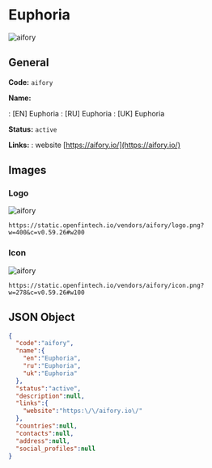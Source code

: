 
# Euphoria 
![aifory](https://static.openfintech.io/vendors/aifory/logo.png?w=400&c=v0.59.26#w200)  

## General 
 
**Code:** `aifory` 
 
**Name:** 
 
:	[EN] Euphoria 
:	[RU] Euphoria 
:	[UK] Euphoria 
 
**Status:** `active` 
 
**Links:** 
: website [https://aifory.io/](https://aifory.io/) 
 

## Images 

### Logo 
 
![aifory](https://static.openfintech.io/vendors/aifory/logo.png?w=400&c=v0.59.26#w200)  

```
https://static.openfintech.io/vendors/aifory/logo.png?w=400&c=v0.59.26#w200
```  

### Icon 
 
![aifory](https://static.openfintech.io/vendors/aifory/icon.png?w=278&c=v0.59.26#w100)  

```
https://static.openfintech.io/vendors/aifory/icon.png?w=278&c=v0.59.26#w100
```  

## JSON Object 

```json
{
  "code":"aifory",
  "name":{
    "en":"Euphoria",
    "ru":"Euphoria",
    "uk":"Euphoria"
  },
  "status":"active",
  "description":null,
  "links":{
    "website":"https:\/\/aifory.io\/"
  },
  "countries":null,
  "contacts":null,
  "address":null,
  "social_profiles":null
}
```  
